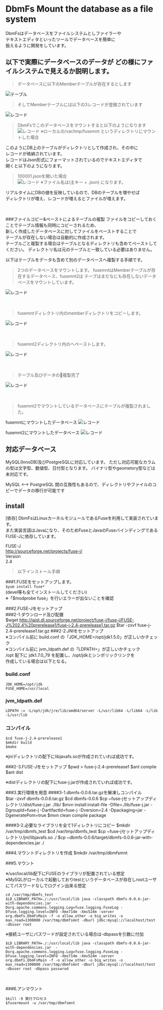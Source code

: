 # DbmFs Mount the database as a file system

DbmFsはデータベースをファイルシステムとしファイラーや  
テキストエディタといったツールでデータベースを簡単に  
扱えるように開発をしています。

## 以下で実際にデータベースのデータが どの様にファイルシステムで見えるか説明します。

> データベースに以下のMemberテーブルが存在するとします

![テーブル](./img/pic1.png)

> そしてMemberテーブルには以下の3レコードが登録されています

![レコード](./img/pic2.png)

> DbmFsでこのデータベースをマウントすると以下のようになります
![レコード](./img/pic3.png)
※ローカルの/var/tmp/fusemnt というディレクトリにマウントした場合

このようにDB上のテーブルがディレクトリとして作成され、その中に  
レコードが格納されています。  
レコードはJson形式にフォーマットされているのでテキストエディタで  
開くと以下のようになります。  
> 100001.jsonを開いた場合  
![レコード](./img/pic4.png)
※ファイル名は(主キー + .json) になります。

リアルタイムにDBの値を反映しているので、DBのテーブルを増やせば  
ディレクトリが増え、レコードが増えるとファイルが増えます。

　  


###ファイルコピー&ペーストによるテーブルの複製
ファイルをコピーしておくことでテーブル情報も同時にコピーされるため、  
新しく作成したデータベースに対してファイルをペーストすることで  
テーブルが存在しない場合は自動的に作成されます。  
テーブルごと複製する場合はテーブルとなるディレクトリも含めてペーストしてください。
ディレクトリ名は元のテーブルと一致している必要はありません。


以下はテーブルをデータも含めて別のデータベースへ複製する手順です。

>2つのデータベースをマウントします。
>fusemntはMemberテーブルが存在するデータベース、fusemnt2は
>テーブはまだなにも存在しないデータベースをマウントしています。  

![レコード](./img/pic5.png)


　  
>fusemntディレクトリ内のmemberディレクトリをコピーします。  

![レコード](./img/pic6.png)


　  
>fusemnt2ディレクトリ内のへペーストします。

![レコード](./img/pic7.png)


　  
>テーブル及びデータの複製完了

![レコード](./img/pic8.png)


　  
>fusemnt2でマウントしているデータベースにテーブルが複製されました。

fusemntにマウントしたデータベース
![レコード](./img/pic9.png)


fusemnt2にマウントしたデータベース
![レコード](./img/pic10.png)

## 対応データベース
MySQL(InnoDB)及びPostgreSQLに対応しています。
ただし対応可能なカラムの型は文字型、数値型、日付型となります。
バイナリ型やgeometory型などは未対応です。

MySQL <--> PostgreSQL 間の互換性もあるので、ディレクトリやファイルのコピーでデータの移行が可能です

## install

[依存]
DbmFsはLinuxカーネルモジュールであるFuseを利用して実装されています。  
また実装言語はJavaになり、そのためFuseとJavaのFuseバインディングである  
FUSE-Jに依存しています。

FUSE-J  
http://sourceforge.net/projects/fuse-j/  
Version  
2.4  

> 以下インストール手順

###1.FUSEをセットアップします。  
`$yum install fuse*`  
(devel等も全てインストールしてください)  
※「$modprobe fuse」を行いエラーが出ないことを確認  

###2.FUSE-Jをセットアップ  
###2-1.ダウンロード及び配置  
    $wget http://jaist.dl.sourceforge.net/project/fuse-j/fuse-j/FUSE-J%202.4%20prerelease1/fuse-j-2.4-prerelease1.tar.gz
    $tar -zxvf fuse-j-2.4-prerelease1.tar.gz
###2-2.JNIをセットアップ  
※コンパイル前に build.conf の「JDK_HOME=/opt/jdk1.5.0」が正しいかチェック  
※コンパイル前に jvm_ldpath.def の「LDPATH=」が正しいかチェック  
/opt 配下に jdk1.7.0_79 を配置し、/opt/jdkとシンボリックリンクを  
作成している場合は以下となる。  

### build.conf

    JDK_HOME=/opt/jdk
    FUSE_HOME=/usr/local
### jvm_ldpath.def

    LDPATH := -L/opt/jdk/jre/lib/amd64/server -L/usr/lib64 -L/lib64 -L/lib -L/usr/lib
### コンパイル
    $cd fuse-j-2.4-prerelease1
    $mkdir build
    $make

※jniディレクトリの配下にlibjavafs.soが作成されていれば成功です。  

###2-3.FUSE-Jをセットアップ
    $pwd
    > fuse-j-2.4-prerelease1
    $ant compile
    $ant dist

※distディレクトリの配下にfuse-j.jarが作成されていれば成功です。

###3.実行環境を用意
####3-1.dbmfs-0.0.6.tar.gzを解凍しコンパイル  
    $tar -zxvf dbmfs-0.0.6.tar.gz
    $cd dbmfs-0.0.6
    $cp ~fuse-jセットアップディレクトリ/dist/fuse-j.jar ./lib/
    $mvn install:install-file -Dfile=./lib/fuse-j.jar -DgroupId=fuse-j -DartifactId=fuse-j -Dversion=2.4 -Dpackaging=jar -DgeneratePom=true
    $mvn clean compile package  

####3-2.必要なライブラリを全て1ディレクトリにコピー
    $mkdir /var/tmp/dbmfs_test
    $cd  /var/tmp/dbmfs_test
    $cp ~fuse-jセットアップディレクトリ/jni/libjavafs.so ./
    $cp ~dbmfs-0.0.6/target/dbmfs-0.0.6-jar-with-dependencies.jar ./

###4.マウントディレクトリを作成
    $mkdir /var/tmp/dbmfsmnt

###5.マウント

※/usr/local/lib配下にFUSEのライブラリが配置されている想定  
※MySQLがローカルで起動しておりtestというデータベースが存在しrootユーザにてパスワードなしでログイン出来る想定

    cd /var/tmp/dbmfs_test
    $LD_LIBRARY_PATH=./:/usr/local/lib java -classpath dbmfs-0.0.6-jar-with-dependencies.jar  -Dorg.apache.commons.logging.Log=fuse.logging.FuseLog -Dfuse.logging.level=INFO -Xmx714m -Xms524m -server  org.dbmfs.DbmFsMain -f -o allow_other -o big_writes -o max_read=1300000 /var/tmp/dbmfsmnt -dburl jdbc:mysql://localhost/test -dbuser root  

※接続ユーザにパスワードが設定されている場合は-dbpassを引数に付加  

    $LD_LIBRARY_PATH=./:/usr/local/lib java -classpath dbmfs-0.0.6-jar-with-dependencies.jar  -Dorg.apache.commons.logging.Log=fuse.logging.FuseLog -Dfuse.logging.level=INFO -Xmx714m -Xms524m -server  org.dbmfs.DbmFsMain -f -o allow_other -o big_writes -o max_read=1300000 /var/tmp/dbmfsmnt -dburl jdbc:mysql://localhost/test -dbuser root -dbpass passwrod  

　  

###6.アンマウント

    $kill -9 実行プロセス
    $fusermount -u /var/tmp/dbmfsmnt

